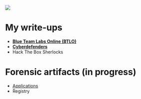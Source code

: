 <img src="https://media4.giphy.com/media/rY93u9tQbybks/giphy.gif" />

<h1>My write-ups</h1>
<ul>
<li><a href="https://github.com/Baniur/baniur.github.io/blob/main/BTLO/btlo.md" title="Blue Team Labs Online (BTLO)"><strong>Blue Team Labs Online (BTLO)</strong></a></li>
<li><a href="https://github.com/Baniur/baniur.github.io/blob/main/Cyberdefenders/cyberdefenders.md" title="Cyberdefenders - writeups"><strong>Cyberdefenders</strong></a></li>
<li>Hack The Box Sherlocks</li>
</ul>

<h1>Forensic artifacts (in progress)</h1>
<ul>
<li><a href="https://github.com/Baniur/baniur.github.io/blob/main/Forensic-artifacts/forensic-artifacts-applications.md">Applications</a></li>
<li>Registry</li>
</ul>
